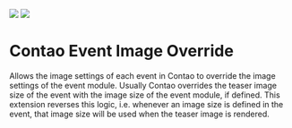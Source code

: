 [![](https://img.shields.io/packagist/v/inspiredminds/contao-event-image-override.svg)](https://packagist.org/packages/inspiredminds/contao-event-image-override)
[![](https://img.shields.io/packagist/dt/inspiredminds/contao-event-image-override.svg)](https://packagist.org/packages/inspiredminds/contao-event-image-override)

Contao Event Image Override
===========================

Allows the image settings of each event in Contao to override the image settings of the event module. Usually Contao 
overrides the teaser image size of the event with the image size of the event module, if defined. This extension 
reverses this logic, i.e. whenever an image size is defined in the event, that image size will be used when the teaser 
image is rendered.
